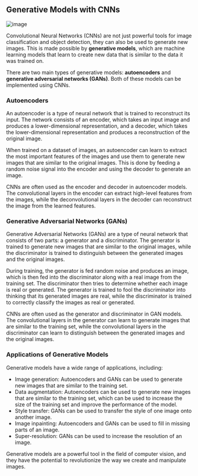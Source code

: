 ## Generative Models with CNNs
![image](https://github.com/fatihilhan42/Data_Science_Journey/assets/63750425/96f0c3d6-d75d-47a5-9a0a-1b3da41a11b7)


Convolutional Neural Networks (CNNs) are not just powerful tools for image classification and object detection, they can also be used to generate new images. This is made possible by **generative models**, which are machine learning models that learn to create new data that is similar to the data it was trained on.

There are two main types of generative models: **autoencoders** and **generative adversarial networks (GANs)**. Both of these models can be implemented using CNNs.

### Autoencoders
An autoencoder is a type of neural network that is trained to reconstruct its input. The network consists of an encoder, which takes an input image and produces a lower-dimensional representation, and a decoder, which takes the lower-dimensional representation and produces a reconstruction of the original image.

When trained on a dataset of images, an autoencoder can learn to extract the most important features of the images and use them to generate new images that are similar to the original images. This is done by feeding a random noise signal into the encoder and using the decoder to generate an image.

CNNs are often used as the encoder and decoder in autoencoder models. The convolutional layers in the encoder can extract high-level features from the images, while the deconvolutional layers in the decoder can reconstruct the image from the learned features.

### Generative Adversarial Networks (GANs)
Generative Adversarial Networks (GANs) are a type of neural network that consists of two parts: a generator and a discriminator. The generator is trained to generate new images that are similar to the original images, while the discriminator is trained to distinguish between the generated images and the original images.

During training, the generator is fed random noise and produces an image, which is then fed into the discriminator along with a real image from the training set. The discriminator then tries to determine whether each image is real or generated. The generator is trained to fool the discriminator into thinking that its generated images are real, while the discriminator is trained to correctly classify the images as real or generated.

CNNs are often used as the generator and discriminator in GAN models. The convolutional layers in the generator can learn to generate images that are similar to the training set, while the convolutional layers in the discriminator can learn to distinguish between the generated images and the original images.

### Applications of Generative Models
Generative models have a wide range of applications, including:

- Image generation: Autoencoders and GANs can be used to generate new images that are similar to the training set.
- Data augmentation: Autoencoders can be used to generate new images that are similar to the training set, which can be used to increase the size of the training set and improve the performance of the model.
- Style transfer: GANs can be used to transfer the style of one image onto another image.
- Image inpainting: Autoencoders and GANs can be used to fill in missing parts of an image.
- Super-resolution: GANs can be used to increase the resolution of an image.

Generative models are a powerful tool in the field of computer vision, and they have the potential to revolutionize the way we create and manipulate images.
